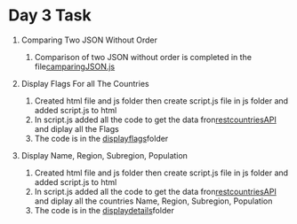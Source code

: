 # Day 3 Task

1. Comparing Two JSON Without Order
    1. Comparison of two JSON without order is completed in the file[camparingJSON.js](./comparingJSON.js)

2. Display Flags For all The Countries
    1. Created html file and js folder then create script.js file in js folder and added script.js to html 
    2. In script.js added all the code to get the data fron[restcountriesAPI]("https://restcountries.com/v3.1/all") and diplay all the Flags
    3. The code is in the [displayflags](./display%20flags/)folder
3. Display Name, Region, Subregion, Population
    1. Created html file and js folder then create script.js file in js folder and added script.js to html 
    2. In script.js added all the code to get the data fron[restcountriesAPI]("https://restcountries.com/v3.1/all") and diplay all the countries Name, Region, Subregion, Population
    3. The code is in the [displaydetails](./display%20details/)folder    